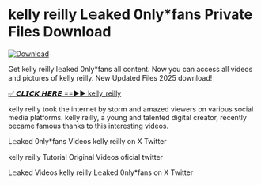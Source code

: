 # kelly reilly L𝚎aked 0nly*fans Private Files Download

[![Download](https://i.imgur.com/PoXn3jX.png)](https://mediafirer.com/kelly+reilly)

Get kelly reilly l𝚎aked 0nly*fans all content. Now you can access all videos and pictures of kelly reilly. New Updated Files 2025 download!

[✅ 𝘾𝙇𝙄𝘾𝙆 𝙃𝙀𝙍𝙀 ==►► kelly_reilly](https://mediafirer.com/kelly+reilly)

kelly reilly took the internet by storm and amazed viewers on various social media platforms. kelly reilly, a young and talented digital creator, recently became famous thanks to this interesting videos.

L𝚎aked 0nly*fans Videos kelly reilly on X Twitter

kelly reilly Tutorial Original Videos oficial twitter

L𝚎aked Videos kelly reilly L𝚎aked 0nly*fans on X Twitter